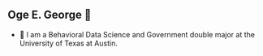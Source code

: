 ## Oge E. George 👋
- 🔭 I am a Behavioral Data Science and Government double major at the University of Texas at Austin. 
<!--
**ogegeorge/ogegeorge** is a ✨ _special_ ✨ repository because its `README.md` (this file) appears on your GitHub profile.

Here are some ideas to get you started:

- 🔭 I am a Behavioral Data Science and Government double major at the University of Texas at Austin. 

-->

